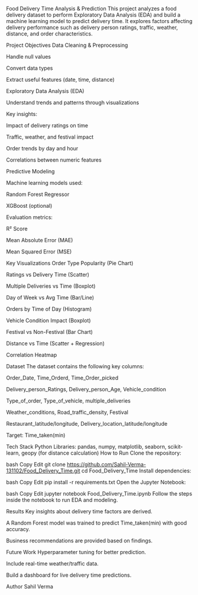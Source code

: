Food Delivery Time Analysis & Prediction
This project analyzes a food delivery dataset to perform Exploratory Data Analysis (EDA) and build a machine learning model to predict delivery time. It explores factors affecting delivery performance such as delivery person ratings, traffic, weather, distance, and order characteristics.

Project Objectives
Data Cleaning & Preprocessing

Handle null values

Convert data types

Extract useful features (date, time, distance)

Exploratory Data Analysis (EDA)

Understand trends and patterns through visualizations

Key insights:

Impact of delivery ratings on time

Traffic, weather, and festival impact

Order trends by day and hour

Correlations between numeric features

Predictive Modeling

Machine learning models used:

Random Forest Regressor

XGBoost (optional)

Evaluation metrics:

R² Score

Mean Absolute Error (MAE)

Mean Squared Error (MSE)

Key Visualizations
Order Type Popularity (Pie Chart)

Ratings vs Delivery Time (Scatter)

Multiple Deliveries vs Time (Boxplot)

Day of Week vs Avg Time (Bar/Line)

Orders by Time of Day (Histogram)

Vehicle Condition Impact (Boxplot)

Festival vs Non-Festival (Bar Chart)

Distance vs Time (Scatter + Regression)

Correlation Heatmap

Dataset
The dataset contains the following key columns:

Order_Date, Time_Orderd, Time_Order_picked

Delivery_person_Ratings, Delivery_person_Age, Vehicle_condition

Type_of_order, Type_of_vehicle, multiple_deliveries

Weather_conditions, Road_traffic_density, Festival

Restaurant_latitude/longitude, Delivery_location_latitude/longitude

Target: Time_taken(min)

Tech Stack
Python Libraries:
pandas, numpy, matplotlib, seaborn,
scikit-learn, geopy (for distance calculation)
How to Run
Clone the repository:

bash
Copy
Edit
git clone https://github.com/Sahil-Verma-131102/Food_Delivery_Time.git
cd Food_Delivery_Time
Install dependencies:

bash
Copy
Edit
pip install -r requirements.txt
Open the Jupyter Notebook:

bash
Copy
Edit
jupyter notebook Food_Delivery_Time.ipynb
Follow the steps inside the notebook to run EDA and modeling.

Results
Key insights about delivery time factors are derived.

A Random Forest model was trained to predict Time_taken(min) with good accuracy.

Business recommendations are provided based on findings.

Future Work
Hyperparameter tuning for better prediction.

Include real-time weather/traffic data.

Build a dashboard for live delivery time predictions.

Author
Sahil Verma

